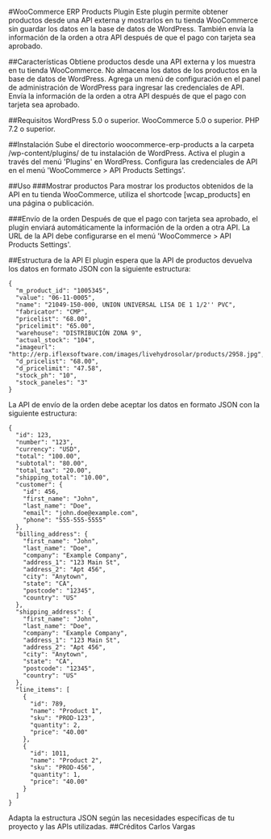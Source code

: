 #WooCommerce ERP Products Plugin
Este plugin permite obtener productos desde una API externa y mostrarlos en tu tienda WooCommerce sin guardar los datos en la base de datos de WordPress. También envía la información de la orden a otra API después de que el pago con tarjeta sea aprobado.

##Características
Obtiene productos desde una API externa y los muestra en tu tienda WooCommerce.
No almacena los datos de los productos en la base de datos de WordPress.
Agrega un menú de configuración en el panel de administración de WordPress para ingresar las credenciales de API.
Envía la información de la orden a otra API después de que el pago con tarjeta sea aprobado.

##Requisitos
WordPress 5.0 o superior.
WooCommerce 5.0 o superior.
PHP 7.2 o superior.

##Instalación
Sube el directorio woocommerce-erp-products a la carpeta /wp-content/plugins/ de tu instalación de WordPress.
Activa el plugin a través del menú 'Plugins' en WordPress.
Configura las credenciales de API en el menú 'WooCommerce > API Products Settings'.

##Uso
###Mostrar productos
Para mostrar los productos obtenidos de la API en tu tienda WooCommerce, utiliza el shortcode [wcap_products] en una página o publicación.

###Envío de la orden
Después de que el pago con tarjeta sea aprobado, el plugin enviará automáticamente la información de la orden a otra API. La URL de la API debe configurarse en el menú 'WooCommerce > API Products Settings'.

##Estructura de la API
El plugin espera que la API de productos devuelva los datos en formato JSON con la siguiente estructura:
```
{
  "m_product_id": "1005345",
  "value": "06-11-0005",
  "name": "21049-150-000, UNION UNIVERSAL LISA DE 1 1/2'' PVC",
  "fabricator": "CMP",
  "pricelist": "68.00",
  "pricelimit": "65.00",
  "warehouse": "DISTRIBUCIÓN ZONA 9",
  "actual_stock": "104",
  "imageurl": "http://erp.iflexsoftware.com/images/livehydrosolar/products/2958.jpg",
  "d_pricelist": "68.00",
  "d_pricelimit": "47.58",
  "stock_ph": "10",
  "stock_paneles": "3"
}
```
La API de envío de la orden debe aceptar los datos en formato JSON con la siguiente estructura:
```
{
  "id": 123,
  "number": "123",
  "currency": "USD",
  "total": "100.00",
  "subtotal": "80.00",
  "total_tax": "20.00",
  "shipping_total": "10.00",
  "customer": {
    "id": 456,
    "first_name": "John",
    "last_name": "Doe",
    "email": "john.doe@example.com",
    "phone": "555-555-5555"
  },
  "billing_address": {
    "first_name": "John",
    "last_name": "Doe",
    "company": "Example Company",
    "address_1": "123 Main St",
    "address_2": "Apt 456",
    "city": "Anytown",
    "state": "CA",
    "postcode": "12345",
    "country": "US"
  },
  "shipping_address": {
    "first_name": "John",
    "last_name": "Doe",
    "company": "Example Company",
    "address_1": "123 Main St",
    "address_2": "Apt 456",
    "city": "Anytown",
    "state": "CA",
    "postcode": "12345",
    "country": "US"
  },
  "line_items": [
    {
      "id": 789,
      "name": "Product 1",
      "sku": "PROD-123",
      "quantity": 2,
      "price": "40.00"
    },
    {
      "id": 1011,
      "name": "Product 2",
      "sku": "PROD-456",
      "quantity": 1,
      "price": "40.00"
    }
  ]
}
```
Adapta la estructura JSON según las necesidades específicas de tu proyecto y las APIs utilizadas.
##Créditos
Carlos Vargas
